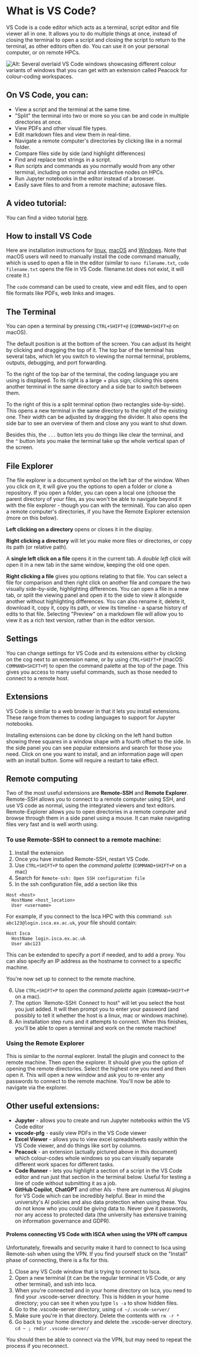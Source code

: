 # What is VS Code?
VS Code is a code editor which acts as a terminal, script editor and file viewer all in one. It allows you to do multiple things at once, instead of closing the terminal to open a script and closing the script to return to the terminal, as other editors often do.
You can use it on your personal computer, or on remote HPCs.

![Alt: Several overlaid VS Code windows showcasing different colour variants of windows that you can get with an extension called Peacock for colour-coding workspaces. ](https://archive.smashing.media/assets/344dbf88-fdf9-42bb-adb4-46f01eedd629/2c5dbb73-94e1-486f-9daa-351699faaa2d/peacock-extension.png)

## On VS Code, you can:
- View a script and the terminal at the same time.
- "Split" the terminal into two or more so you can be and code in multiple directories at once. 
- View PDFs and other visual file types.
- Edit markdown files and view them in real-time.
- Navigate a remote computer's directories by clicking like in a normal folder.
- Compare files side by side (and highlight differences)
- Find and replace text strings in a script. 
- Run scripts and commands as you normally would from any other terminal, including on normal and interactive nodes on HPCs.
- Run Jupyter notebooks in the editor instead of a browser.
- Easily save files to and from a remote machine; autosave files. 

## A video tutorial:
You can find a video tutorial [here](https://code.visualstudio.com/docs/introvideos/basics).

## How to install VS Code

Here are installation instructions for [linux](https://code.visualstudio.com/docs/setup/linux), [macOS](https://code.visualstudio.com/docs/setup/mac) and [Windows](https://code.visualstudio.com/docs/setup/windows). 
Note that macOS users will need to manually install the code command manually, which is used to open a file in the editor (similar to `nano filename.txt`, `code filename.txt` opens the file in VS Code. filename.txt does not exist, it will create it.)

The `code` command can be used to create, view and edit files, and to open file formats like PDFs, web links and images. 

## The Terminal
You can open a terminal by pressing `CTRL+SHIFT+@` (`COMMAND+SHIFT+@` on macOS). 

The default position is at the bottom of the screen. You can adjust its height by clicking and dragging the top of it. 
The top bar of the terminal has several tabs, which let you switch to viewing the normal terminal, problems, outputs, debugging, and port forwarding. 

To the right of the top bar of the terminal, the coding language you are using is displayed. 
To its right is a large + plus sign; clicking this opens another terminal in the same directory and a side bar to switch between them. 

To the right of this is a split terminal option (two rectangles side-by-side). This opens a new terminal in the same directory to the right of the existing one. Their width can be adjusted by dragging the divider. It also opens the side bar to see an overview of them and close any you want to shut down. 

Besides this, the `...` button lets you do things like clear the terminal, and the `^` button lets you make the terminal take up the whole vertical span of the screen. 


## File Explorer
The file explorer is a document symbol on the left bar of the window. When you click on it, it will give you the options to open a folder or clone a repository. If you open a folder, you can open a local one (choose the parent directory of your files, as you won't be able to navigate beyond it with the file explorer - though you can with the terminal). You can also open a remote computer's directories, if you have the Remote Explorer extension (more on this below). 

**Left clicking on a directory** opens or closes it in the display. 

**Right clicking a directory** will let you make more files or directories, or copy its path (or relative path).

A **single left click on a file** opens it in the current tab. A *double left click* will open it in a new tab in the same window, keeping the old one open. 

**Right clicking a file** gives you options relating to that file. You can select a file for comparison and then right click on another file and compare the two visually side-by-side, highlighting differences. You can open a file in a new tab, or split the viewing panel and open it to the side to view it alongside another without highlighting differences. You can also rename it, delete it, download it, copy it, copy its path, or view its timeline - a sparse history of edits to that file. Selecting "Preview" on a markdown file will allow you to view it as a rich text version, rather than in the editor version. 


## Settings
You can change settings for VS Code and its extensions either by clicking on the cog next to an extension name, or by using `CTRL+SHIFT+P` (macOS: `COMMAND+SHIFT+P`) to open the command palette at the top of the page. This gives you access to many useful commands, such as those needed to connect to a remote host. 

## Extensions 
VS Code is similar to a web browser in that it lets you install extensions. These range from themes to coding languages to support for Jupyter notebooks. 

Installing extensions can be done by clicking on the left hand button showing three squares in a window shape with a fourth offset to the side. In the side panel you can see popular extensions and search for those you need. Click on one you want to install, and an information page will open with an install button. Some will require a restart to take effect. 

## Remote computing
Two of the most useful extensions are **Remote-SSH** and **Remote Explorer**.
Remote-SSH allows you to connect to a remote computer using SSH, and use VS code as normal, using the integrated viewers and text editors. 
Remote-Explorer allows you to open directories in a remote computer and browse through them in a side panel using a mouse. It can make navigating files very fast and is well worth using.

### To use Remote-SSH to connect to a remote machine:
1. Install the extension
2. Once you have installed Remote-SSH, restart VS Code. 
3. Use `CTRL+SHIFT+P` to open the *command palette*  (`COMMAND+SHIFT+P` on a mac)
4. Search for `Remote-ssh: Open SSH configuration file`
5. In the ssh configuration file, add a section like this 
```
Host <host>
  HostName <host_location>
  User <username>
```
For example, if you connect to the Isca HPC with this command: `ssh abc123@login.isca.ex.ac.uk`, your file should contain:
```
Host Isca
  HostName login.isca.ex.ac.uk
  User abc123
```
This can be extended to specify a port if needed, and to add a proxy. 
You can also specify an IP address as the hostname to connect to a specific machine.

You're now set up to connect to the remote machine. 

6. Use `CTRL+SHIFT+P` to open the *command palette* again (`COMMAND+SHIFT+P` on a mac). 
7. The option `Remote-SSH: Connect to host" will let you select the host you just added. It will then prompt you to enter your password (and possibly to tell it whether the host is a linux, mac or windows machine). 
8. An installation step runs and it attempts to connect. When this finishes, you'll be able to open a terminal and work on the remote machine!

### Using the Remote Explorer
This is similar to the normal explorer. Install the plugin and connect to the remote machine. Then open the explorer. It should give you the option of opening the remote directories. Select the highest one you need and then open it. This will open a new window and ask you to re-enter any passwords to connect to the remote machine. You'll now be able to navigate via the explorer. 

## Other useful extensions:

- **Jupyter** - allows you to create and run Jupyter notebooks within the VS Code editor
- **vscode-pfg** - easily view PDFs in the VS Code viewer
- **Excel Viewer** - allows you to view excel spreadsheets easily within the VS Code viewer, and do things like sort by columns. 
- **Peacock** - an extension (actually pictured above in this document) which colour-codes whole windows so you can visually separate different work spaces for different tasks. 
- **Code Runner** - lets you highlight a section of a script in the VS Code editor and run just that section in the terminal below. Useful for testing a line of code without submitting it as a job. 
- **GitHub Copilot**, **ChatGPT** and other AIs - there are numerous AI plugins for VS Code which can be incredibly helpful. Bear in mind the university's AI policies and also data protection when using these. You do not know who you could be giving data to. Never give it passwords, nor any access to protected data (the university has extensive training on information governance and GDPR). 



####  Prolems connecting VS Code with ISCA when using the VPN off campus
Unfortunately, firewalls and security make it hard to connect to Isca using Remote-ssh when using the VPN. 
If you find yourself stuck on the "Install" phase of connecting, there is a fix for this.

1. Close any VS Code window that is trying to connect to Isca. 
2. Open a new terminal (it can be the regular terminal in VS Code, or any other terminal), and ssh into Isca. 
3. When you're connected and in your home directory on Isca, you need to find your .vscode-server directory. This is hidden in your home directory; you can see it when you type `ls -a` to show hidden files. 
4. Go to the .vscode-server directory, using `cd ~/.vscode-server/`
5. Make sure you're in that directory. Delete the contents with `rm -r *` 
6. Go back to your home directory and delete the .vscode-server directory. `cd ~ ; rmdir .vscode-server/` 

You should then be able to connect via the VPN, but may need to repeat the process if you reconnect. 




